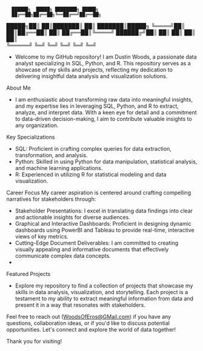       ██████╗  █████╗ ████████╗ █████╗       
      ██╔══██╗██╔══██╗╚══██╔══╝██╔══██╗      
█████╗██║  ██║███████║   ██║   ███████║█████╗
╚════╝██║  ██║██╔══██║   ██║   ██╔══██║╚════╝
      ██████╔╝██║  ██║   ██║   ██║  ██║      
      ╚═════╝ ╚═╝  ╚═╝   ╚═╝   ╚═╝  ╚═╝      
                                             

- Welcome to my GitHub repository! I am Dustin Woods, a passionate data analyst specializing in SQL, Python, and R.
    This repository serves as a showcase of my skills and projects, reflecting my dedication to delivering insightful data analysis and visualization solutions.

About Me
- I am enthusiastic about transforming raw data into meaningful insights, and my expertise lies in leveraging SQL, Python, and R to extract, analyze, and interpret data. 
    With a keen eye for detail and a commitment to data-driven decision-making, I aim to contribute valuable insights to any organization.

Key Specializations
- SQL: Proficient in crafting complex queries for data extraction, transformation, and analysis.
- Python: Skilled in using Python for data manipulation, statistical analysis, and machine learning applications.
- R: Experienced in utilizing R for statistical modeling and data visualization.
  
Career Focus
My career aspiration is centered around crafting compelling narratives for stakeholders through:

- Stakeholder Presentations: I excel in translating data findings into clear and actionable insights for diverse audiences.
- Graphical and Interactive Dashboards: Proficient in designing dynamic dashboards using PowerBI and Tableau to provide real-time, interactive views of key metrics.
- Cutting-Edge Document Deliverables: I am committed to creating visually appealing and informative documents that effectively communicate complex data concepts.
- 
Featured Projects
- Explore my repository to find a collection of projects that showcase my skills in data analysis, visualization, and storytelling.
    Each project is a testament to my ability to extract meaningful information from data and present it in a way that resonates with stakeholders.

Feel free to reach out (WoodsOfEros@GMail.com) if you have any questions, collaboration ideas, or if you'd like to discuss potential opportunities. Let's connect and explore the world of data together!

Thank you for visiting!
